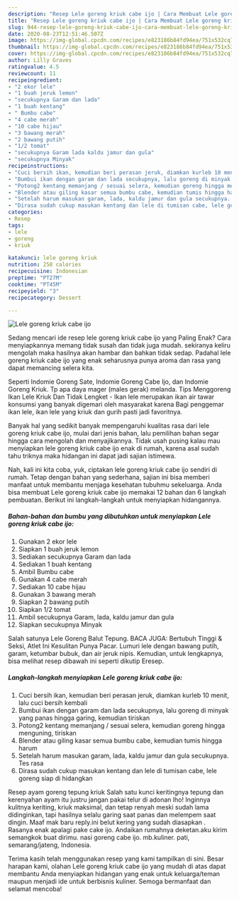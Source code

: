 ```yaml
---
description: "Resep Lele goreng kriuk cabe ijo | Cara Membuat Lele goreng kriuk cabe ijo Yang Lezat Sekali"
title: "Resep Lele goreng kriuk cabe ijo | Cara Membuat Lele goreng kriuk cabe ijo Yang Lezat Sekali"
slug: 944-resep-lele-goreng-kriuk-cabe-ijo-cara-membuat-lele-goreng-kriuk-cabe-ijo-yang-lezat-sekali
date: 2020-08-23T12:51:46.507Z
image: https://img-global.cpcdn.com/recipes/e823186b84fd94ea/751x532cq70/lele-goreng-kriuk-cabe-ijo-foto-resep-utama.jpg
thumbnail: https://img-global.cpcdn.com/recipes/e823186b84fd94ea/751x532cq70/lele-goreng-kriuk-cabe-ijo-foto-resep-utama.jpg
cover: https://img-global.cpcdn.com/recipes/e823186b84fd94ea/751x532cq70/lele-goreng-kriuk-cabe-ijo-foto-resep-utama.jpg
author: Lilly Graves
ratingvalue: 4.5
reviewcount: 11
recipeingredient:
- "2 ekor lele"
- "1 buah jeruk lemon"
- "secukupnya Garam dan lada"
- "1 buah kentang"
- " Bumbu cabe"
- "4 cabe merah"
- "10 cabe hijau"
- "3 bawang merah"
- "2 bawang putih"
- "1/2 tomat"
- "secukupnya Garam lada kaldu jamur dan gula"
- "secukupnya Minyak"
recipeinstructions:
- "Cuci bersih ikan, kemudian beri perasan jeruk, diamkan kurleb 10 menit, lalu cuci bersih kembali"
- "Bumbui ikan dengan garam dan lada secukupnya, lalu goreng di minyak yang panas hingga garing, kemudian tiriskan"
- "Potong2 kentang memanjang / sesuai selera, kemudian goreng hingga menguning, tiriskan"
- "Blender atau giling kasar semua bumbu cabe, kemudian tumis hingga harum"
- "Setelah harum masukan garam, lada, kaldu jamur dan gula secukupnya. Tes rasa"
- "Dirasa sudah cukup masukan kentang dan lele di tumisan cabe, lele goreng siap di hidangkan"
categories:
- Resep
tags:
- lele
- goreng
- kriuk

katakunci: lele goreng kriuk 
nutrition: 258 calories
recipecuisine: Indonesian
preptime: "PT27M"
cooktime: "PT45M"
recipeyield: "3"
recipecategory: Dessert

---
```



![Lele goreng kriuk cabe ijo](https://img-global.cpcdn.com/recipes/e823186b84fd94ea/751x532cq70/lele-goreng-kriuk-cabe-ijo-foto-resep-utama.jpg)

Sedang mencari ide resep lele goreng kriuk cabe ijo yang Paling Enak? Cara menyiapkannya memang tidak susah dan tidak juga mudah. sekiranya keliru mengolah maka hasilnya akan hambar dan bahkan tidak sedap. Padahal lele goreng kriuk cabe ijo yang enak seharusnya punya aroma dan rasa yang dapat memancing selera kita.

Seperti Indomie Goreng Sate, Indomie Goreng Cabe Ijo, dan Indomie Goreng Kriuk. Tp apa daya mager (males gerak) melanda. Tips Menggoreng Ikan Lele Kriuk Dan Tidak Lengket - Ikan lele merupakan ikan air tawar konsumsi yang banyak digemari oleh masyarakat karena Bagi penggemar ikan lele, ikan lele yang kriuk dan gurih pasti jadi favoritnya.

Banyak hal yang sedikit banyak mempengaruhi kualitas rasa dari lele goreng kriuk cabe ijo, mulai dari jenis bahan, lalu pemilihan bahan segar hingga cara mengolah dan menyajikannya. Tidak usah pusing kalau mau menyiapkan lele goreng kriuk cabe ijo enak di rumah, karena asal sudah tahu triknya maka hidangan ini dapat jadi sajian istimewa.


Nah, kali ini kita coba, yuk, ciptakan lele goreng kriuk cabe ijo sendiri di rumah. Tetap dengan bahan yang sederhana, sajian ini bisa memberi manfaat untuk membantu menjaga kesehatan tubuhmu sekeluarga. Anda bisa membuat Lele goreng kriuk cabe ijo memakai 12 bahan dan 6 langkah pembuatan. Berikut ini langkah-langkah untuk menyiapkan hidangannya.

<!--inarticleads1-->

##### Bahan-bahan dan bumbu yang dibutuhkan untuk menyiapkan Lele goreng kriuk cabe ijo:

1. Gunakan 2 ekor lele
1. Siapkan 1 buah jeruk lemon
1. Sediakan secukupnya Garam dan lada
1. Sediakan 1 buah kentang
1. Ambil  Bumbu cabe
1. Gunakan 4 cabe merah
1. Sediakan 10 cabe hijau
1. Gunakan 3 bawang merah
1. Siapkan 2 bawang putih
1. Siapkan 1/2 tomat
1. Ambil secukupnya Garam, lada, kaldu jamur dan gula
1. Siapkan secukupnya Minyak


Salah satunya Lele Goreng Balut Tepung. BACA JUGA: Bertubuh Tinggi &amp; Seksi, Atlet Ini Kesulitan Punya Pacar. Lumuri lele dengan bawang putih, garam, ketumbar bubuk, dan air jeruk nipis. Kemudian, untuk lengkapnya, bisa melihat resep dibawah ini seperti dikutip Eresep. 

<!--inarticleads2-->

##### Langkah-langkah menyiapkan Lele goreng kriuk cabe ijo:

1. Cuci bersih ikan, kemudian beri perasan jeruk, diamkan kurleb 10 menit, lalu cuci bersih kembali
1. Bumbui ikan dengan garam dan lada secukupnya, lalu goreng di minyak yang panas hingga garing, kemudian tiriskan
1. Potong2 kentang memanjang / sesuai selera, kemudian goreng hingga menguning, tiriskan
1. Blender atau giling kasar semua bumbu cabe, kemudian tumis hingga harum
1. Setelah harum masukan garam, lada, kaldu jamur dan gula secukupnya. Tes rasa
1. Dirasa sudah cukup masukan kentang dan lele di tumisan cabe, lele goreng siap di hidangkan


Resep ayam goreng tepung kriuk Salah satu kunci keritingnya tepung dan kerenyahan ayam itu justru jangan pakai telur di adonan lho! Inginnya kulitnya keriting, kriuk maksimal, dan tetap renyah meski sudah lama didinginkan, tapi hasilnya selalu garing saat panas dan melempem saat dingin. Maaf mak baru reply.ini belut kering yang sudah diasapkan . Rasanya enak apalagi pake cake ijo. Andaikan rumahnya deketan.aku kirim semangkok buat dirimu. nasi goreng cabe ijo. mb.kuliner. pati, semarang/jateng, Indonesia. 

Terima kasih telah menggunakan resep yang kami tampilkan di sini. Besar harapan kami, olahan Lele goreng kriuk cabe ijo yang mudah di atas dapat membantu Anda menyiapkan hidangan yang enak untuk keluarga/teman maupun menjadi ide untuk berbisnis kuliner. Semoga bermanfaat dan selamat mencoba!
